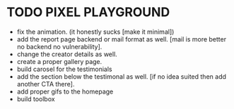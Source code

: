 # TODO PIXEL PLAYGROUND

- fix the animation. (it honestly sucks [make it minimal])
- add the report page backend or mail format as well. [mail is more better no backend no vulnerability].
- change the creator details as well.
- create a proper gallery page.
- build carosel for the testimonials
- add the section below the testimonal as well. [if no idea suited then add another CTA there].
- add proper gifs to the homepage
- build toolbox
